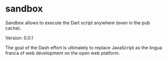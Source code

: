 # sandbox

Sandbox allows to execute the Dart script anywhere (even in the pub cache).

Version: 0.0.1

The goal of the Dash effort is ultimately to replace JavaScript as the lingua franca of web development on the open web platform.
